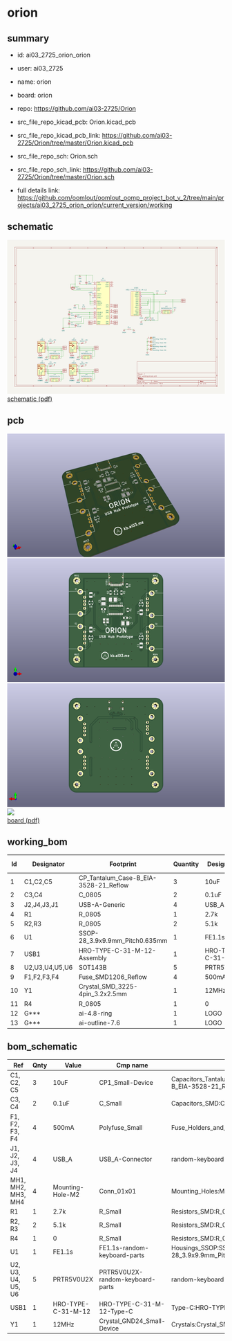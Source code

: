 # orion
 
## summary 
* id: ai03_2725_orion_orion
* user: ai03_2725
* name: orion
* board: orion
* repo: https://github.com/ai03-2725/Orion
* src_file_repo_kicad_pcb: Orion.kicad_pcb
* src_file_repo_kicad_pcb_link: https://github.com/ai03-2725/Orion/tree/master/Orion.kicad_pcb


* src_file_repo_sch: Orion.sch
* src_file_repo_sch_link: https://github.com/ai03-2725/Orion/tree/master/Orion.sch
* full details link: https://github.com/oomlout/oomlout_oomp_project_bot_v_2/tree/main/projects/ai03_2725_orion_orion/current_version/working  

## schematic  
![](working_schematic_600.png)  
[schematic (pdf)](working_schematic.pdf) 






















## pcb  
![](working_3d_600.png) 
![](working_3d_front_600.png)  
![](working_3d_back_600.png)  
![](working_600.png)  
[board (pdf)](working.pdf)  

## working_bom
| Id | Designator | Footprint | Quantity | Designation | Supplier and ref |  | None | 
| --- | --- | --- | --- | --- | --- | --- | --- | 
| 1 | C1,C2,C5 | CP_Tantalum_Case-B_EIA-3528-21_Reflow | 3 | 10uF |  |  | [''] | 
| 2 | C3,C4 | C_0805 | 2 | 0.1uF |  |  | [''] | 
| 3 | J2,J4,J3,J1 | USB-A-Generic | 4 | USB_A |  |  | [''] | 
| 4 | R1 | R_0805 | 1 | 2.7k |  |  | [''] | 
| 5 | R2,R3 | R_0805 | 2 | 5.1k |  |  | [''] | 
| 6 | U1 | SSOP-28_3.9x9.9mm_Pitch0.635mm | 1 | FE1.1s |  |  | [''] | 
| 7 | USB1 | HRO-TYPE-C-31-M-12-Assembly | 1 | HRO-TYPE-C-31-M-12 |  |  | [''] | 
| 8 | U2,U3,U4,U5,U6 | SOT143B | 5 | PRTR5V0U2X |  |  | [''] | 
| 9 | F1,F2,F3,F4 | Fuse_SMD1206_Reflow | 4 | 500mA |  |  | [''] | 
| 10 | Y1 | Crystal_SMD_3225-4pin_3.2x2.5mm | 1 | 12MHz |  |  | [''] | 
| 11 | R4 | R_0805 | 1 | 0 |  |  | [''] | 
| 12 | G*** | ai-4.8-ring | 1 | LOGO |  |  | [''] | 
| 13 | G*** | ai-outline-7.6 | 1 | LOGO |  |  | [''] | 


## bom_schematic
| Ref | Qnty | Value | Cmp name | Footprint | Description | Vendor | DNP | 
| --- | --- | --- | --- | --- | --- | --- | --- | 
| C1, C2, C5 | 3 | 10uF | CP1_Small-Device | Capacitors_Tantalum_SMD:CP_Tantalum_Case-B_EIA-3528-21_Reflow |  |  |  | 
| C3, C4 | 2 | 0.1uF | C_Small | Capacitors_SMD:C_0805 | Unpolarized capacitor, small symbol |  |  | 
| F1, F2, F3, F4 | 4 | 500mA | Polyfuse_Small | Fuse_Holders_and_Fuses:Fuse_SMD1206_Reflow | Resettable fuse, polymeric positive temperature coefficient, small symbol |  |  | 
| J1, J2, J3, J4 | 4 | USB_A | USB_A-Connector | random-keyboard-parts:USB-A-Generic |  |  |  | 
| MH1, MH2, MH3, MH4 | 4 | Mounting-Hole-M2 | Conn_01x01 | Mounting_Holes:MountingHole_2.2mm_M2_Pad_Via | Generic connector, single row, 01x01, script generated (kicad-library-utils/schlib/autogen/connector/) |  |  | 
| R1 | 1 | 2.7k | R_Small | Resistors_SMD:R_0805 | Resistor, small symbol |  |  | 
| R2, R3 | 2 | 5.1k | R_Small | Resistors_SMD:R_0805 | Resistor, small symbol |  |  | 
| R4 | 1 | 0 | R_Small | Resistors_SMD:R_0805 | Resistor, small symbol |  |  | 
| U1 | 1 | FE1.1s | FE1.1s-random-keyboard-parts | Housings_SSOP:SSOP-28_3.9x9.9mm_Pitch0.635mm |  |  |  | 
| U2, U3, U4, U5, U6 | 5 | PRTR5V0U2X | PRTR5V0U2X-random-keyboard-parts | random-keyboard-parts:SOT143B |  |  |  | 
| USB1 | 1 | HRO-TYPE-C-31-M-12 | HRO-TYPE-C-31-M-12-Type-C | Type-C:HRO-TYPE-C-31-M-12-Assembly |  |  |  | 
| Y1 | 1 | 12MHz | Crystal_GND24_Small-Device | Crystals:Crystal_SMD_3225-4pin_3.2x2.5mm |  |  |  | 



